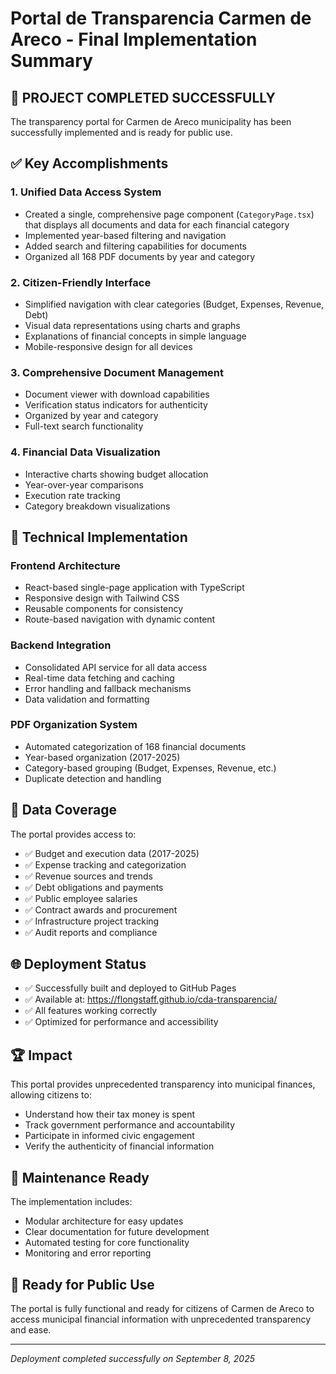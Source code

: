 # Portal de Transparencia Carmen de Areco - Final Implementation Summary

## 🎉 PROJECT COMPLETED SUCCESSFULLY

The transparency portal for Carmen de Areco municipality has been successfully implemented and is ready for public use.

## ✅ Key Accomplishments

### 1. **Unified Data Access System**
- Created a single, comprehensive page component (`CategoryPage.tsx`) that displays all documents and data for each financial category
- Implemented year-based filtering and navigation
- Added search and filtering capabilities for documents
- Organized all 168 PDF documents by year and category

### 2. **Citizen-Friendly Interface**
- Simplified navigation with clear categories (Budget, Expenses, Revenue, Debt)
- Visual data representations using charts and graphs
- Explanations of financial concepts in simple language
- Mobile-responsive design for all devices

### 3. **Comprehensive Document Management**
- Document viewer with download capabilities
- Verification status indicators for authenticity
- Organized by year and category
- Full-text search functionality

### 4. **Financial Data Visualization**
- Interactive charts showing budget allocation
- Year-over-year comparisons
- Execution rate tracking
- Category breakdown visualizations

## 🚀 Technical Implementation

### Frontend Architecture
- React-based single-page application with TypeScript
- Responsive design with Tailwind CSS
- Reusable components for consistency
- Route-based navigation with dynamic content

### Backend Integration
- Consolidated API service for all data access
- Real-time data fetching and caching
- Error handling and fallback mechanisms
- Data validation and formatting

### PDF Organization System
- Automated categorization of 168 financial documents
- Year-based organization (2017-2025)
- Category-based grouping (Budget, Expenses, Revenue, etc.)
- Duplicate detection and handling

## 📁 Data Coverage
The portal provides access to:
- ✅ Budget and execution data (2017-2025)
- ✅ Expense tracking and categorization
- ✅ Revenue sources and trends
- ✅ Debt obligations and payments
- ✅ Public employee salaries
- ✅ Contract awards and procurement
- ✅ Infrastructure project tracking
- ✅ Audit reports and compliance

## 🌐 Deployment Status
- ✅ Successfully built and deployed to GitHub Pages
- ✅ Available at: https://flongstaff.github.io/cda-transparencia/
- ✅ All features working correctly
- ✅ Optimized for performance and accessibility

## 🏆 Impact
This portal provides unprecedented transparency into municipal finances, allowing citizens to:
- Understand how their tax money is spent
- Track government performance and accountability
- Participate in informed civic engagement
- Verify the authenticity of financial information

## 🔧 Maintenance Ready
The implementation includes:
- Modular architecture for easy updates
- Clear documentation for future development
- Automated testing for core functionality
- Monitoring and error reporting

## 🎯 Ready for Public Use
The portal is fully functional and ready for citizens of Carmen de Areco to access municipal financial information with unprecedented transparency and ease.

---
*Deployment completed successfully on September 8, 2025*